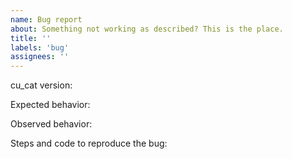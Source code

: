 ```yaml
---
name: Bug report
about: Something not working as described? This is the place.
title: ''
labels: 'bug'
assignees: ''
---
```

<!--Provide a brief description of the bug.-->


<!--Please fill in the following information, to the best of your ability.-->

cu_cat version:

Expected behavior:

Observed behavior:

Steps and code to reproduce the bug:

```python

```
